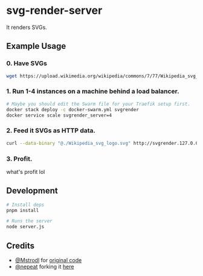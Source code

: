 # svg-render-server
It renders SVGs.

## Example Usage

### 0. Have SVGs
```sh
wget https://upload.wikimedia.org/wikipedia/commons/7/77/Wikipedia_svg_logo.svg
```

### 1. Run 1-4 instances on a machine behind a load balancer.
```sh
# Maybe you should edit the Swarm file for your Traefik setup first.
docker stack deploy -c docker-swarm.yml svgrender
docker service scale svgrender_server=4
```

### 2. Feed it SVGs as HTTP data.
```sh
curl --data-binary "@./Wikipedia_svg_logo.svg" http://svgrender.127.0.0.1.xip.io > cbt.png
```

### 3. Profit.
what's profit lol

## Development
```sh
# Install deps
pnpm install

# Runs the server
node server.js
```

## Credits
* [@Mstrodl](https://github.com/Mstrodl) for [original code](https://github.com/Mstrodl/svg-render-server)
* [@nepeat](https://github.com/nepeat) forking it [here](https://github.com/general-programming/svg-render-server)
